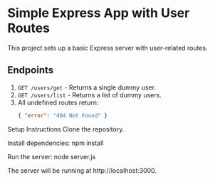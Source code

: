 # Simple Express App with User Routes

This project sets up a basic Express server with user-related routes.

## Endpoints

1. `GET /users/get` - Returns a single dummy user.
2. `GET /users/list` - Returns a list of dummy users.
3. All undefined routes return: 
   ```json
   { "error": "404 Not Found" }
Setup Instructions
Clone the repository.

Install dependencies:
npm install

Run the server:
node server.js

The server will be running at http://localhost:3000.
